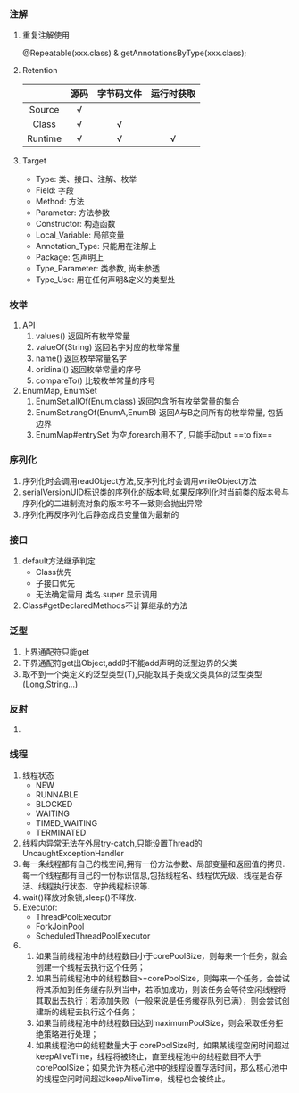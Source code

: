 ### 注解
1. 重复注解使用

   @Repeatable(xxx.class) & getAnnotationsByType(xxx.class);

2. Retention

   |         |  源码  | 字节码文件 | 运行时获取 |
   | :-----: | :--: | :---: | :---: |
   | Source  |  √   |       |       |
   |  Class  |  √   |   √   |       |
   | Runtime |  √   |   √   |   √   |

3. Target

   - Type: 类、接口、注解、枚举
   - Field: 字段
   - Method: 方法
   - Parameter: 方法参数
   - Constructor: 构造函数
   - Local_Variable: 局部变量
   - Annotation_Type: 只能用在注解上
   - Package: 包声明上
   - Type_Parameter: 类参数, 尚未参透
   - Type_Use: 用在任何声明&定义的类型处

### 枚举

1. API
   1. values() 返回所有枚举常量
   2. valueOf(String) 返回名字对应的枚举常量
   3. name() 返回枚举常量名字
   4. oridinal() 返回枚举常量的序号
   5. compareTo() 比较枚举常量的序号
2. EnumMap, EnumSet
   1. EnumSet.allOf(Enum.class) 返回包含所有枚举常量的集合
   2. EnumSet.rangOf(EnumA,EnumB) 返回A与B之间所有的枚举常量, 包括边界
   3. EnumMap#entrySet 为空,forearch用不了, 只能手动put   ==to fix==

### 序列化

1. 序列化时会调用readObject方法,反序列化时会调用writeObject方法
2. serialVersionUID标识类的序列化的版本号,如果反序列化时当前类的版本号与序列化的二进制流对象的版本号不一致则会抛出异常
3. 序列化再反序列化后静态成员变量值为最新的


### 接口

1. default方法继承判定
   - Class优先
   - 子接口优先
   - 无法确定需用 类名.super 显示调用
2. Class#getDeclaredMethods不计算继承的方法

### 泛型

1. 上界通配符只能get
2. 下界通配符get出Object,add时不能add声明的泛型边界的父类
3. 取不到一个类定义的泛型类型(T),只能取其子类或父类具体的泛型类型(Long,String...)

### 反射
1.  

### 线程

1. 线程状态
   - NEW
   - RUNNABLE
   - BLOCKED
   - WAITING
   - TIMED_WAITING
   - TERMINATED
2. 线程内异常无法在外层try-catch,只能设置Thread的UncaughtExceptionHandler
3. 每一条线程都有自己的栈空间,拥有一份方法参数、局部变量和返回值的拷贝.每一个线程都有自己的一份标识信息,包括线程名、线程优先级、线程是否存活、线程执行状态、守护线程标识等.
4. wait()释放对象锁,sleep()不释放.
5. Executor:
    - ThreadPoolExecutor
    - ForkJoinPool
    - ScheduledThreadPoolExecutor
6. 
   1. 如果当前线程池中的线程数目小于corePoolSize，则每来一个任务，就会创建一个线程去执行这个任务；
   2. 如果当前线程池中的线程数目>=corePoolSize，则每来一个任务，会尝试将其添加到任务缓存队列当中，若添加成功，则该任务会等待空闲线程将其取出去执行；若添加失败（一般来说是任务缓存队列已满），则会尝试创建新的线程去执行这个任务；
   3. 如果当前线程池中的线程数目达到maximumPoolSize，则会采取任务拒绝策略进行处理；
   4. 如果线程池中的线程数量大于 corePoolSize时，如果某线程空闲时间超过keepAliveTime，线程将被终止，直至线程池中的线程数目不大于corePoolSize；如果允许为核心池中的线程设置存活时间，那么核心池中的线程空闲时间超过keepAliveTime，线程也会被终止。